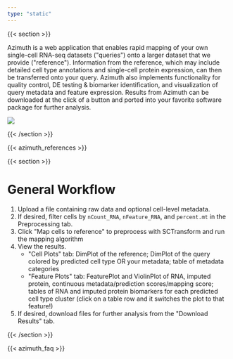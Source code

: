 ```yaml
---
type: "static"
---
```


{{< section >}}

Azimuth is a web application that enables rapid mapping of your own single-cell RNA-seq datasets ("queries") onto a larger dataset that we provide ("reference"). Information from the reference, which may include detailed cell type annotations and single-cell protein expression, can then be transferred onto your query. Azimuth also implements functionality for quality control, DE testing & biomarker identification, and visualization of query metadata and feature expression. Results from Azimuth can be downloaded at the click of a button and ported into your favorite software package for further analysis.

<div class="column">
    <img src="/img/azimuth_screenshot.png"></img>
</div>

{{< /section >}}

{{< azimuth_references >}}

{{< section >}}

# General Workflow
1. Upload a file containing raw data and optional cell-level metadata.
2. If desired, filter cells by `nCount_RNA`, `nFeature_RNA`, and `percent.mt` in the Preprocessing tab.
3. Click "Map cells to reference" to preprocess with SCTransform and run the mapping algorithm         
4. View the results.                                                                        
    * "Cell Plots" tab: DimPlot of the reference; DimPlot of the query colored by predicted cell type OR your metadata; table of metadata categories
    * "Feature Plots" tab: FeaturePlot and ViolinPlot of RNA, imputed protein, continuous metadata/prediction scores/mapping score; tables of RNA and imputed protein biomarkers for each predicted cell type cluster (click on a table row and it switches the plot to that feature!)
5. If desired, download files for further analysis from the "Download Results" tab.

{{< /section >}}

{{< azimuth_faq >}}
